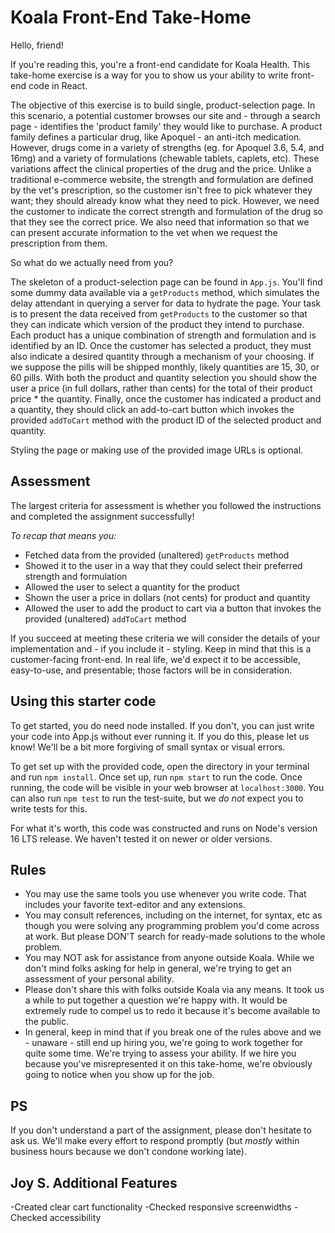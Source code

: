 # Koala Front-End Take-Home

Hello, friend!

If you're reading this, you're a front-end candidate for Koala Health. This take-home exercise is a way for you to show us your ability to write front-end code in React.

The objective of this exercise is to build single, product-selection page. In this scenario, a potential customer browses our site and - through a search page - identifies the 'product family' they would like to purchase. A product family defines a particular drug, like Apoquel - an anti-itch medication. However, drugs come in a variety of strengths (eg. for Apoquel 3.6, 5.4, and 16mg) and a variety of formulations (chewable tablets, caplets, etc). These variations affect the clinical properties of the drug and the price. Unlike a traditional e-commerce website, the strength and formulation are defined by the vet's prescription, so the customer isn't free to pick whatever they want; they should already know what they need to pick. However, we need the customer to indicate the correct strength and formulation of the drug so that they see the correct price. We also need that information so that we can present accurate information to the vet when we request the prescription from them.

So what do we actually need from you?

The skeleton of a product-selection page can be found in `App.js`. You'll find some dummy data available via a `getProducts` method, which simulates the delay attendant in querying a server for data to hydrate the page. Your task is to present the data received from `getProducts` to the customer so that they can indicate which version of the product they intend to purchase. Each product has a unique combination of strength and formulation and is identified by an ID. Once the customer has selected a product, they must also indicate a desired quantity through a mechanism of your choosing. If we suppose the pills will be shipped monthly, likely quantities are 15, 30, or 60 pills. With both the product and quantity selection you should show the user a price (in full dollars, rather than cents) for the total of their product price \* the quantity. Finally, once the customer has indicated a product and a quantity, they should click an add-to-cart button which invokes the provided `addToCart` method with the product ID of the selected product and quantity.

Styling the page or making use of the provided image URLs is optional.

## Assessment

The largest criteria for assessment is whether you followed the instructions and completed the assignment successfully!

_To recap that means you:_

- Fetched data from the provided (unaltered) `getProducts` method
- Showed it to the user in a way that they could select their preferred strength and formulation
- Allowed the user to select a quantity for the product
- Shown the user a price in dollars (not cents) for product and quantity
- Allowed the user to add the product to cart via a button that invokes the provided (unaltered) `addToCart` method

If you succeed at meeting these criteria we will consider the details of your implementation and - if you include it - styling. Keep in mind that this is a customer-facing front-end. In real life, we'd expect it to be accessible, easy-to-use, and presentable; those factors will be in consideration.

## Using this starter code

To get started, you do need node installed. If you don't, you can just write your code into App.js without ever running it. If you do this, please let us know! We'll be a bit more forgiving of small syntax or visual errors.

To get set up with the provided code, open the directory in your terminal and run `npm install`. Once set up, run `npm start` to run the code. Once running, the code will be visible in your web browser at `localhost:3000`. You can also run `npm test` to run the test-suite, but we _do not_ expect you to write tests for this.

For what it's worth, this code was constructed and runs on Node's version 16 LTS release. We haven't tested it on newer or older versions.

## Rules

- You may use the same tools you use whenever you write code. That includes your favorite text-editor and any extensions.
- You may consult references, including on the internet, for syntax, etc as though you were solving any programming problem you'd come across at work. But please DON'T search for ready-made solutions to the whole problem.
- You may NOT ask for assistance from anyone outside Koala. While we don't mind folks asking for help in general, we're trying to get an assessment of your personal ability.
- Please don't share this with folks outside Koala via any means. It took us a while to put together a question we're happy with. It would be extremely rude to compel us to redo it because it's become available to the public.
- In general, keep in mind that if you break one of the rules above and we - unaware - still end up hiring you, we're going to work together for quite some time. We're trying to assess your ability. If we hire you because you've misrepresented it on this take-home, we're obviously going to notice when you show up for the job.

## PS

If you don't understand a part of the assignment, please don't hesitate to ask us. We'll make every effort to respond promptly (but _mostly_ within business hours because we don't condone working late).

## Joy S. Additional Features

-Created clear cart functionality
-Checked responsive screenwidths
-Checked accessibility
